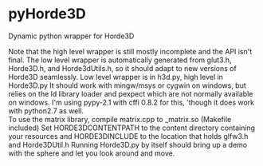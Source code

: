 pyHorde3D
=========

Dynamic python wrapper for Horde3D

Note that the high level wrapper is still mostly incomplete and the API isn't final.  The low level wrapper is automatically generated from glut3.h, Horde3D.h, and Horde3dUtils.h, so it should adapt to new versions of Horde3D seamlessly.  Low level wrapper is in h3d.py, high level in Horde3D.py
It should work with mingw/msys or cygwin on windows, but relies on the ld library loader and pexpect which are not normally available on windows.
I'm using pypy-2.1 with cffi 0.8.2 for this, 'though it does work with python2.7 as well.  
To use the matrix library, compile matrix.cpp to _matrix.so (Makefile included)
Set HORDE3DCONTENTPATH to the content directory containing your resources and HORDE3DINCLUDE to the location that holds glfw3.h and Horde3DUtil.h
Running Horde3D.py by itself should bring up a demo with the sphere and let you look around and move.
